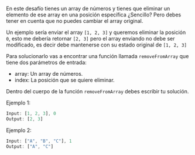 En este desafío tienes un array de números y tienes que eliminar un elemento de ese array en una posición específica ¿Sencillo? Pero debes tener en cuenta que no puedes cambiar el array original.

Un ejemplo sería enviar el array `[1, 2, 3]` y queremos eliminar la posición `0`, esto me debería retornar `[2, 3]` pero el array enviando no debe ser modificado, es decir debe mantenerse con su estado original de `[1, 2, 3]`

Para solucionarlo vas a encontrar una función llamada `removeFromArray` que tiene dos parámetros de entrada:

- array: Un array de números.
- index: La posición que se quiere eliminar.

Dentro del cuerpo de la función `removeFromArray` debes escribir tu solución.

Ejemplo 1:

```js
Input: [1, 2, 3], 0
Output: [2, 3]

```

Ejemplo 2:

```js
Input: ["A", "B", "C"], 1
Output: ["A", "C"]
```
